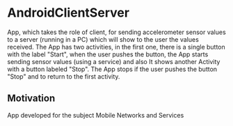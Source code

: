 # AndroidClientServer

App, which takes the role of client, for sending accelerometer sensor values to a server (running in a PC) which will show to the user the values received. The App has two activities, in the first one, there is a single button with the label "Start", when the user pushes the button, the App starts sending sensor values (using a service) and also It shows another Activity with a button labeled "Stop". The App stops if the user pushes the button "Stop" and to return to the first activity.

## Motivation

App developed for the subject Mobile Networks and Services

